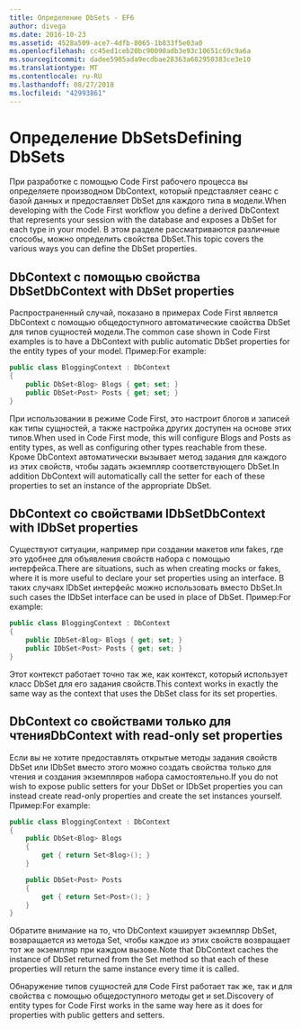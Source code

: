 ```yaml
---
title: Определение DbSets - EF6
author: divega
ms.date: 2016-10-23
ms.assetid: 4528a509-ace7-4dfb-8065-1b833f5e03a0
ms.openlocfilehash: cc45ed1ceb20bc90090adb3e93c10651c69c9a6a
ms.sourcegitcommit: dadee5905ada9ecdbae28363a682950383ce3e10
ms.translationtype: MT
ms.contentlocale: ru-RU
ms.lasthandoff: 08/27/2018
ms.locfileid: "42993861"
---
```

# <a name="defining-dbsets"></a><span data-ttu-id="dd728-102">Определение DbSets</span><span class="sxs-lookup"><span data-stu-id="dd728-102">Defining DbSets</span></span>
<span data-ttu-id="dd728-103">При разработке с помощью Code First рабочего процесса вы определяете производном DbContext, который представляет сеанс с базой данных и предоставляет DbSet для каждого типа в модели.</span><span class="sxs-lookup"><span data-stu-id="dd728-103">When developing with the Code First workflow you define a derived DbContext that represents your session with the database and exposes a DbSet for each type in your model.</span></span> <span data-ttu-id="dd728-104">В этом разделе рассматриваются различные способы, можно определить свойства DbSet.</span><span class="sxs-lookup"><span data-stu-id="dd728-104">This topic covers the various ways you can define the DbSet properties.</span></span>  

## <a name="dbcontext-with-dbset-properties"></a><span data-ttu-id="dd728-105">DbContext с помощью свойства DbSet</span><span class="sxs-lookup"><span data-stu-id="dd728-105">DbContext with DbSet properties</span></span>  

<span data-ttu-id="dd728-106">Распространенный случай, показано в примерах Code First является DbContext с помощью общедоступного автоматические свойства DbSet для типов сущностей модели.</span><span class="sxs-lookup"><span data-stu-id="dd728-106">The common case shown in Code First examples is to have a DbContext with public automatic DbSet properties for the entity types of your model.</span></span> <span data-ttu-id="dd728-107">Пример:</span><span class="sxs-lookup"><span data-stu-id="dd728-107">For example:</span></span>  

``` csharp
public class BloggingContext : DbContext
{
    public DbSet<Blog> Blogs { get; set; }
    public DbSet<Post> Posts { get; set; }
}
```  

<span data-ttu-id="dd728-108">При использовании в режиме Code First, это настроит блогов и записей как типы сущностей, а также настройка других доступен на основе этих типов.</span><span class="sxs-lookup"><span data-stu-id="dd728-108">When used in Code First mode, this will configure Blogs and Posts as entity types, as well as configuring other types reachable from these.</span></span> <span data-ttu-id="dd728-109">Кроме DbContext автоматически вызывает метод задания для каждого из этих свойств, чтобы задать экземпляр соответствующего DbSet.</span><span class="sxs-lookup"><span data-stu-id="dd728-109">In addition DbContext will automatically call the setter for each of these properties to set an instance of the appropriate DbSet.</span></span>  

## <a name="dbcontext-with-idbset-properties"></a><span data-ttu-id="dd728-110">DbContext со свойствами IDbSet</span><span class="sxs-lookup"><span data-stu-id="dd728-110">DbContext with IDbSet properties</span></span>  

<span data-ttu-id="dd728-111">Существуют ситуации, например при создании макетов или fakes, где это удобнее для объявления свойств набора с помощью интерфейса.</span><span class="sxs-lookup"><span data-stu-id="dd728-111">There are situations, such as when creating mocks or fakes, where it is more useful to declare your set properties using an interface.</span></span> <span data-ttu-id="dd728-112">В таких случаях IDbSet интерфейс можно использовать вместо DbSet.</span><span class="sxs-lookup"><span data-stu-id="dd728-112">In such cases the IDbSet interface can be used in place of DbSet.</span></span> <span data-ttu-id="dd728-113">Пример:</span><span class="sxs-lookup"><span data-stu-id="dd728-113">For example:</span></span>  

``` csharp
public class BloggingContext : DbContext
{
    public IDbSet<Blog> Blogs { get; set; }
    public IDbSet<Post> Posts { get; set; }
}
```  

<span data-ttu-id="dd728-114">Этот контекст работает точно так же, как контекст, который использует класс DbSet для его задания свойств.</span><span class="sxs-lookup"><span data-stu-id="dd728-114">This context works in exactly the same way as the context that uses the DbSet class for its set properties.</span></span>  

## <a name="dbcontext-with-read-only-set-properties"></a><span data-ttu-id="dd728-115">DbContext со свойствами только для чтения</span><span class="sxs-lookup"><span data-stu-id="dd728-115">DbContext with read-only set properties</span></span>  

<span data-ttu-id="dd728-116">Если вы не хотите предоставлять открытые методы задания свойств DbSet или IDbSet вместо этого можно создать свойства только для чтения и создания экземпляров набора самостоятельно.</span><span class="sxs-lookup"><span data-stu-id="dd728-116">If you do not wish to expose public setters for your DbSet or IDbSet properties you can instead create read-only properties and create the set instances yourself.</span></span> <span data-ttu-id="dd728-117">Пример:</span><span class="sxs-lookup"><span data-stu-id="dd728-117">For example:</span></span>  

``` csharp
public class BloggingContext : DbContext
{
    public DbSet<Blog> Blogs
    {
        get { return Set<Blog>(); }
    }

    public DbSet<Post> Posts
    {
        get { return Set<Post>(); }
    }
}
```  

<span data-ttu-id="dd728-118">Обратите внимание на то, что DbContext кэширует экземпляр DbSet, возвращается из метода Set, чтобы каждое из этих свойств возвращает тот же экземпляр при каждом вызове.</span><span class="sxs-lookup"><span data-stu-id="dd728-118">Note that DbContext caches the instance of DbSet returned from the Set method so that each of these properties will return the same instance every time it is called.</span></span>  

<span data-ttu-id="dd728-119">Обнаружение типов сущностей для Code First работает так же, так и для свойства с помощью общедоступного методы get и set.</span><span class="sxs-lookup"><span data-stu-id="dd728-119">Discovery of entity types for Code First works in the same way here as it does for properties with public getters and setters.</span></span>  
